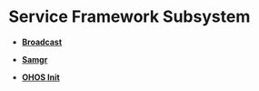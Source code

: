 # Service Framework Subsystem<a name="EN-US_TOPIC_0000001054595089"></a>

-   **[Broadcast](broadcast.md)**  

-   **[Samgr](samgr.md)**  

-   **[OHOS Init](ohos-init.md)**  


